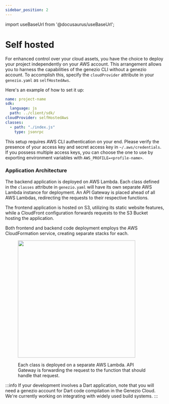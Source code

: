 ```yaml
---
sidebar_position: 2
---
```


import useBaseUrl from '@docusaurus/useBaseUrl';

# Self hosted

For enhanced control over your cloud assets, you have the choice to deploy your project independently on your AWS account. This arrangement allows you to harness the capabilities of the genezio CLI without a genezio account. To accomplish this, specify the `cloudProvider` attribute in your `genezio.yaml` as `selfHostedAws`.

Here's an example of how to set it up:

```yaml
name: project-name
sdk:
  language: js
  path: ../client/sdk/
cloudProvider: selfHostedAws
classes:
  - path: "./index.js"
    type: jsonrpc
```

This setup requires AWS CLI authentication on your end. Please verify the presence of your access key and secret access key in `~/.aws/credentials`. If you possess multiple access keys, you can choose the one to use by exporting environment variables with `AWS_PROFILE=<profile-name>`.

### Application Architecture

The backend application is deployed on AWS Lambda. Each class defined in the `classes` attribute in `genezio.yaml` will have its own separate AWS Lambda instance for deployment. An API Gateway is placed ahead of all AWS Lambdas, redirecting the requests to their respective functions.

The frontend application is hosted on S3, utilizing its static website features, while a CloudFront configuration forwards requests to the S3 Bucket hosting the application.

Both frontend and backend code deployment employs the AWS CloudFormation service, creating separate stacks for each.

<figure style={{textAlign:"center", marginLeft:"0"}}><img style={{cursor:"pointer"}} src={useBaseUrl("/img/image (12).webp")} alt="" width="372"/><figcaption><p>Each class is deployed on a separate AWS Lambda. API Gateway is forwarding the request to the function that should handle that request.</p></figcaption></figure>

:::info
If your development involves a Dart application, note that you will need a genezio account for Dart code compilation in the Genezio Cloud. We're currently working on integrating with widely used build systems.&#x20;
:::
